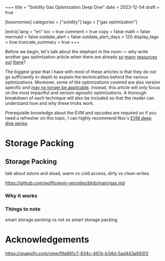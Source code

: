 +++
title = "Solidity Gas Optimization Deep Dive"
date = 2023-12-04
draft = true

[taxonomies]
categories = ["solidity"]
tags = ["gas optimization"]

[extra]
lang = "en"
toc = true
comment = true
copy = false
math = false
mermaid = false
outdate_alert = false
outdate_alert_days = 120
display_tags = true
truncate_summary = true
+++

Before we begin, let's talk about the elephant in the room — why write another gas optimization article when there are already [so](https://www.rareskills.io/post/gas-optimization) [many](https://www.alchemy.com/overviews/solidity-gas-optimization) [resources](https://coinsbench.com/comprehensive-guide-tips-and-tricks-for-gas-optimization-in-solidity-5380db734404) [out](https://betterprogramming.pub/solidity-gas-optimizations-and-tricks-2bcee0f9f1f2) [there](https://www.cyfrin.io/blog/solidity-gas-optimization-tips)?

The biggest gripe that I have with most of these articles is that they do not go sufficiently in-depth to explain the technicalities behind the various optimizations. Moreover, some of the optimizations covered are also version specific and [may no longer be applicable](https://twitter.com/solidity_lang/status/1717213166210588706). Instead, this article will only focus on the most impactful and version agnostic optimizations. A thorough breakdown of each technique will also be included so that the reader can understand how and why these tricks work.

Prerequisite knowledge about the EVM and opcodes are required so if you need a refresher on this topic, I can highly recommend Nox's [EVM deep dive series](https://noxx.substack.com/p/evm-deep-dives-the-path-to-shadowy).



# Storage Packing

## Storage Packing

talk about sstore and sload, warm vs cold access, dirty vs clean writes.

https://github.com/wolflo/evm-opcodes/blob/main/gas.md


### Why it works

### Things to note


smart storage packing vs not so smart storage packing

# 



# Acknowledgements

https://snappify.com/view/f9a681c7-834c-467e-b34d-5ad443a893f2